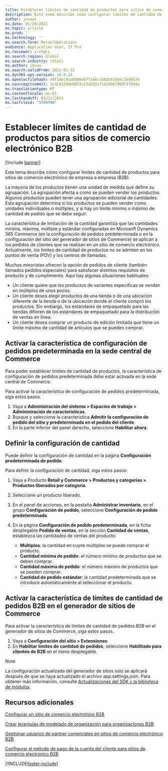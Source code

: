 ```yaml
---
title: Establecer límites de cantidad de productos para sitios de comercio electrónico B2B
description: Este tema describe cómo configurar límites de cantidad de productos para sitios de comercio electrónico de empresa a empresa (B2B).
author: josaw1
ms.date: 01/20/2021
ms.topic: article
ms.prod: ''
ms.technology: ''
ms.search.form: RetailOperations
audience: Application User, IT Pro
ms.reviewer: v-chgri
ms.search.region: Global
ms.search.industry: retail
ms.author: josaw
ms.search.validFrom: 2021-01-31
ms.dyn365.ops.version: 10.0.14
ms.openlocfilehash: e9f14bc9aa6586e87f3e8ccb82e63d0ec2e46534
ms.sourcegitcommit: 3cdc42346bb653c13ab33a7142dbb7969f1f6dda
ms.translationtype: HT
ms.contentlocale: es-ES
ms.lasthandoff: 03/31/2021
ms.locfileid: "5799790"
---
```

# <a name="set-product-quantity-limits-for-b2b-e-commerce-sites"></a>Establecer límites de cantidad de productos para sitios de comercio electrónico B2B

[!include [banner](../../includes/banner.md)]

Este tema describe cómo configurar límites de cantidad de productos para sitios de comercio electrónico de empresa a empresa (B2B).

La mayoría de los productos tienen una unidad de medida que define su agrupación. La agrupación afecta a cómo se pueden vender los productos. Algunos productos pueden tener una agrupación adicional de cantidades. Esta agrupación determina si los productos se pueden vender como unidades individuales o múltiples, y si hay un límite mínimo o máximo de cantidad de pedido que se debe seguir.

La característica de limitación de la cantidad garantiza que las cantidades mínima, máxima, múltiple y estándar configuradas en Microsoft Dynamics 365 Commerce (en la configuración de pedidos predeterminada o en la configuración del sitio del generador de sitios de Commerce) se aplican a los pedidos de clientes que se realizan en un sitio de comercio electrónico. Actualmente, los límites de cantidad de productos no se admiten en los puntos de venta (PDV) y los centros de llamadas.

Muchos minoristas ofrecen la opción de pedidos de cliente (también llamados pedidos especiales) para satisfacer distintos requisitos de producto y de cumplimiento. Aquí hay algunas situaciones habituales:

- Un cliente quiere que los productos de variantes específicas se vendan en múltiplos de unos pocos.
- Un cliente desea elegir productos de una tienda o de una ubicación diferente de la tienda o de la ubicación donde el cliente compró los productos. Sin embargo, los estándares de empaquetado para las tiendas difieren de los estándares de empaquetado para la distribución de ventas en línea.
- Un cliente desea comprar un producto de edición limitada que tiene un límite máximo de cantidad de artículos que se pueden comprar.

## <a name="turn-on-the-default-order-settings-feature-in-commerce-headquarters"></a>Activar la característica de configuración de pedidos predeterminada en la sede central de Commerce

Para poder establecer límites de cantidad de productos, la característica de configuración de pedidos predeterminada debe estar activada en la sede central de Commerce.

Para activar la característica de configuración de pedidos predeterminada, siga estos pasos.

1. Vaya a **Administración del sistema \> Espacios de trabajo \> Administración de características**.
1. Busque y seleccione la característica **Admitir la configuración de pedido del sitio y predeterminada en el pedido del cliente**.
1. En la parte inferior del panel derecho, seleccione **Habilitar ahora**. 

## <a name="define-quantity-settings"></a>Definir la configuración de cantidad 

Puede definir la configuración de cantidad en la página **Configuración predeterminada de pedido**.

Para definir la configuración de cantidad, siga estos pasos: 

1. Vaya a Producto **Retail y Commerce \> Productos y categorías \> Productos liberados por categoría**.
1. Seleccione un producto liberado.
1. En el panel de acciones, en la pestaña **Administrar inventario**, en el grupo **Configuración de pedido**, seleccione **Configuración de pedido predeterminada**. 
1. En la página **Configuración de pedido predeterminada**, en la ficha desplegable **Pedido de ventas**, en la sección **Cantidad de ventas**, establezca las cantidades de ventas del producto:

    - **Múltiplos**: la cantidad en cuyos múltiplos se puede comprar el producto.
    - **Cantidad mínima de pedido**: el número mínimo de productos que se deben comprar.
    - **Cantidad máxima de pedido**: el número máximo de productos que se pueden comprar.
    - **Cantidad de pedido estándar**: la cantidad predeterminada que se introduce automáticamente al seleccionar el producto.

## <a name="turn-on-the-b2b-order-quantity-limits-feature-in-commerce-site-builder"></a>Activar la característica de límites de cantidad de pedidos B2B en el generador de sitios de Commerce

Para activar la característica de límites de cantidad de pedidos B2B en el generador de sitios de Commerce, siga estos pasos.

1. Vaya a **Configuración del sitio \> Extensiones**.
1. En **Habilitar límites de cantidad de pedidos**, seleccione **Habilitado para clientes de B2B** en el menú desplegable. 

> [!NOTE] 
> La configuración actualizada del generador de sitios solo se aplicará después de que se haya actualizado el archivo app.settings.json. Para obtener más información, consulte [Actualizaciones del SDK y la biblioteca de módulos](../e-commerce-extensibility/sdk-updates.md#update-the-appsettingsjson-file).

## <a name="additional-resources"></a>Recursos adicionales

[Configurar un sitio de comercio electrónico B2B](set-up-b2b-site.md)

[Crear jerarquías de modelado de organización para organizaciones B2B](org-model.md)

[Gestionar usuarios de partner comerciales en sitios de comercio electrónico B2B](manage-b2b-users.md)

[Configurar el método de pago de la cuenta del cliente para sitios de comercio electrónico B2B](payment-method.md)


[!INCLUDE[footer-include](../../includes/footer-banner.md)]